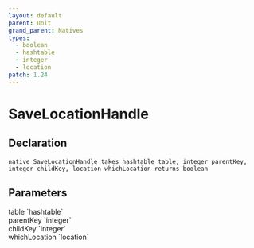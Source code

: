 ```yaml
---
layout: default
parent: Unit
grand_parent: Natives
types:
  - boolean
  - hashtable
  - integer
  - location
patch: 1.24
---
```


# SaveLocationHandle

## Declaration

```
native SaveLocationHandle takes hashtable table, integer parentKey, integer childKey, location whichLocation returns boolean
```

## Parameters
<dl>
  <dt>table `hashtable`</dt>
  <dd></dd>

  <dt>parentKey `integer`</dt>
  <dd></dd>

  <dt>childKey `integer`</dt>
  <dd></dd>

  <dt>whichLocation `location`</dt>
  <dd></dd>
</dl>